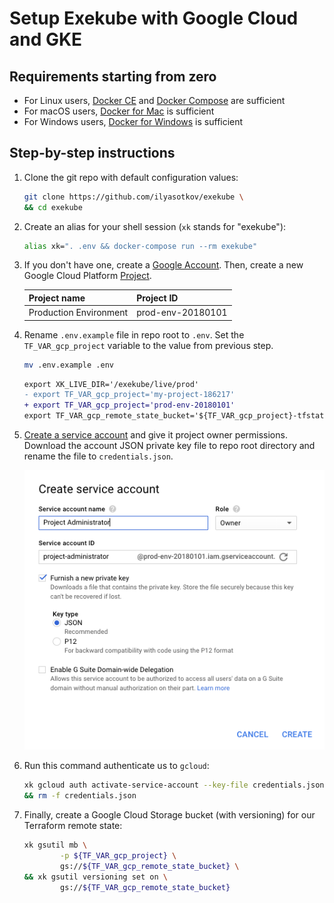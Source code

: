 # Setup Exekube with Google Cloud and GKE

## Requirements starting from zero

- For Linux users, [Docker CE](/) and [Docker Compose](/) are sufficient
- For macOS users, [Docker for Mac](/) is sufficient
- For Windows users, [Docker for Windows](/) is sufficient

## Step-by-step instructions

1. Clone the git repo with default configuration values:

    ```bash
    git clone https://github.com/ilyasotkov/exekube \
    && cd exekube
    ```

2. Create an alias for your shell session (`xk` stands for "exekube"):

    ```bash
    alias xk=". .env && docker-compose run --rm exekube"
    ```

3. If you don't have one, create a [Google Account](https://console.cloud.google.com/). Then, create a new Google Cloud Platform [Project](https://console.cloud.google.com).

    | Project name | Project ID |
    | --- | --- |
    | Production Environment | prod-env-20180101 |

4. Rename `.env.example` file in repo root to `.env`. Set the `TF_VAR_gcp_project` variable to the value from previous step.

    ```bash
    mv .env.example .env
    ```

    ```diff
    export XK_LIVE_DIR='/exekube/live/prod'
    - export TF_VAR_gcp_project='my-project-186217'
    + export TF_VAR_gcp_project='prod-env-20180101'
    export TF_VAR_gcp_remote_state_bucket='${TF_VAR_gcp_project}-tfstate'
    ```

5. [Create a service account](https://console.cloud.google.com/projectselector/iam-admin/serviceaccounts) and give it project owner permissions. Download the account JSON private key file to repo root directory and rename the file to `credentials.json`.

    ![Creating a GCP service account in GCP Console](img/gcp-sa.png)

6. Run this command authenticate us to `gcloud`:

    ```bash
    xk gcloud auth activate-service-account --key-file credentials.json \
    && rm -f credentials.json
    ```

7. Finally, create a Google Cloud Storage bucket (with versioning) for our Terraform remote state:

    ```bash
    xk gsutil mb \
            -p ${TF_VAR_gcp_project} \
            gs://${TF_VAR_gcp_remote_state_bucket} \
    && xk gsutil versioning set on \
            gs://${TF_VAR_gcp_remote_state_bucket}
    ```
